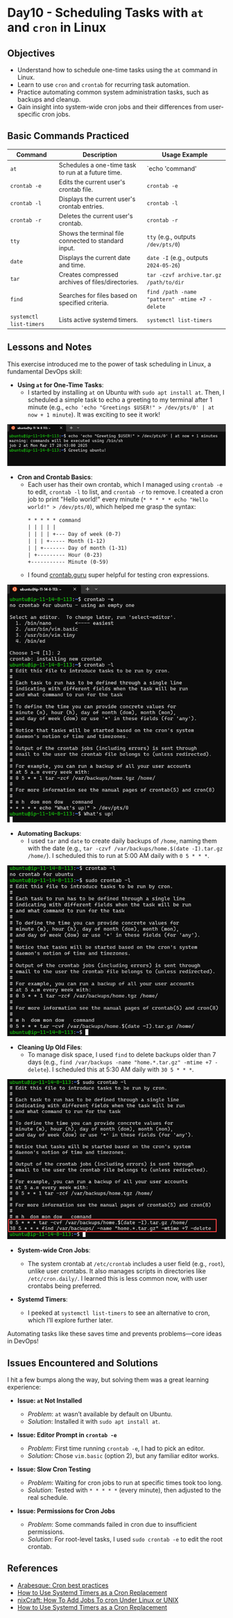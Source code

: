 # Day10 - Scheduling Tasks with `at` and `cron` in Linux

## Objectives

- Understand how to schedule one-time tasks using the `at` command in Linux.
- Learn to use `cron` and `crontab` for recurring task automation.
- Practice automating common system administration tasks, such as backups and cleanup.
- Gain insight into system-wide cron jobs and their differences from user-specific cron jobs.

## Basic Commands Practiced


| Command           | Description                                           | Usage Example                                      |
|-------------------|-------------------------------------------------------|----------------------------------------------------|
| `at`              | Schedules a one-time task to run at a future time.    | `echo 'command' | at now + 1 minute`              |
| `crontab -e`      | Edits the current user's crontab file.                | `crontab -e`                                      |
| `crontab -l`      | Displays the current user's crontab entries.          | `crontab -l`                                      |
| `crontab -r`      | Deletes the current user's crontab.                   | `crontab -r`                                      |
| `tty`             | Shows the terminal file connected to standard input.  | `tty` (e.g., outputs `/dev/pts/0`)                |
| `date`            | Displays the current date and time.                   | `date -I` (e.g., outputs `2024-05-26`)            |
| `tar`             | Creates compressed archives of files/directories.     | `tar -czvf archive.tar.gz /path/to/dir`           |
| `find`            | Searches for files based on specified criteria.       | `find /path -name "pattern" -mtime +7 -delete`    |
| `systemctl list-timers` | Lists active systemd timers.                    | `systemctl list-timers`                           |

## Lessons and Notes

This exercise introduced me to the power of task scheduling in Linux, a fundamental DevOps skill:

- **Using `at` for One-Time Tasks**:
  - I started by installing `at` on Ubuntu with `sudo apt install at`. Then, I scheduled a simple task to echo a greeting to my terminal after 1 minute (e.g., `echo 'echo "Greetings $USER!" > /dev/pts/0' | at now + 1 minute`). It was exciting to see it work!

![at command demo](/screenshots/day-10/at-command-demo.png)

- **Cron and Crontab Basics**:
  - Each user has their own crontab, which I managed using `crontab -e` to edit, `crontab -l` to list, and `crontab -r` to remove. I created a cron job to print "Hello world!" every minute (`* * * * * echo "Hello world!" > /dev/pts/0`), which helped me grasp the syntax:  
    ```
    * * * * * command
    | | | | |
    | | | | +--- Day of week (0-7)
    | | | +----- Month (1-12)
    | | +------- Day of month (1-31)
    | +--------- Hour (0-23)
    +----------- Minute (0-59)
    ```
  - I found [crontab.guru](https://crontab.guru/) super helpful for testing cron expressions.

![Print Hello world with crontab](/screenshots/day-10/crontab-hello-world-demo.png)

- **Automating Backups**:
  - I used `tar` and `date` to create daily backups of `/home`, naming them with the date (e.g., `tar -czvf /var/backups/home.$(date -I).tar.gz /home/`). I scheduled this to run at 5:00 AM daily with `0 5 * * *`.

![Create an auto backup with crontab](/screenshots/day-10/create-crontab-back-up.png)

- **Cleaning Up Old Files**:
  - To manage disk space, I used `find` to delete backups older than 7 days (e.g., `find /var/backups -name "home.*.tar.gz" -mtime +7 -delete`). I scheduled this at 5:30 AM daily with `30 5 * * *`.

![Autom delete old backups with crontab](/screenshots/day-10/crontab-auto-delete-old-backups.png)

- **System-wide Cron Jobs**:
  - The system crontab at `/etc/crontab` includes a user field (e.g., `root`), unlike user crontabs. It also manages scripts in directories like `/etc/cron.daily/`. I learned this is less common now, with user crontabs being preferred.

- **Systemd Timers**:
  - I peeked at `systemctl list-timers` to see an alternative to cron, which I’ll explore further later.

Automating tasks like these saves time and prevents problems—core ideas in DevOps!

## Issues Encountered and Solutions

I hit a few bumps along the way, but solving them was a great learning experience:

- **Issue: `at` Not Installed**  
  - *Problem*: `at` wasn’t available by default on Ubuntu.  
  - *Solution*: Installed it with `sudo apt install at`.

- **Issue: Editor Prompt in `crontab -e`**  
  - *Problem*: First time running `crontab -e`, I had to pick an editor.  
  - *Solution*: Chose `vim.basic` (option 2), but any familiar editor works.

- **Issue: Slow Cron Testing**  
  - *Problem*: Waiting for cron jobs to run at specific times took too long.  
  - *Solution*: Tested with `* * * * *` (every minute), then adjusted to the real schedule.

- **Issue: Permissions for Cron Jobs**  
  - *Problem*: Some commands failed in cron due to insufficient permissions.  
  - *Solution*: For root-level tasks, I used `sudo crontab -e` to edit the root crontab.


## References

- [Arabesque: Cron best practices](https://blog.sanctum.geek.nz/cron-best-practices/)
- [How to Use Systemd Timers as a Cron Replacement](https://www.maketecheasier.com/use-systemd-timers-as-cron-replacement/)
- [nixCraft: How To Add Jobs To cron Under Linux or UNIX](https://www.cyberciti.biz/faq/how-do-i-add-jobs-to-cron-under-linux-or-unix-oses/)
-  [How to Use Systemd Timers as a Cron Replacement](https://www.maketecheasier.com/use-systemd-timers-as-cron-replacement/)